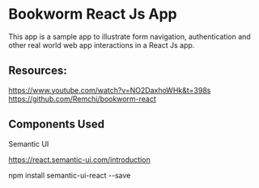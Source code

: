 # Bookworm React Js App

This app is a sample app to illustrate form navigation, authentication and other real world web app interactions in a React Js app.

## Resources:
https://www.youtube.com/watch?v=NO2DaxhoWHk&t=398s
https://github.com/Remchi/bookworm-react


## Components Used
Semantic UI 

https://react.semantic-ui.com/introduction

npm install semantic-ui-react --save